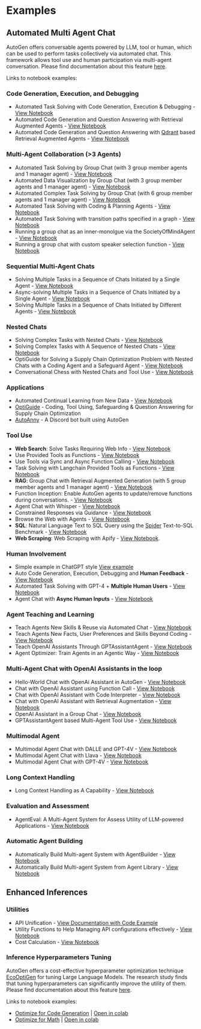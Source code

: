 # Examples

## Automated Multi Agent Chat

AutoGen offers conversable agents powered by LLM, tool or human, which can be used to perform tasks collectively via automated chat. This framework allows tool use and human participation via multi-agent conversation.
Please find documentation about this feature [here](/docs/Use-Cases/agent_chat).

Links to notebook examples:

### Code Generation, Execution, and Debugging

- Automated Task Solving with Code Generation, Execution & Debugging - [View Notebook](/docs/notebooks/agentchat_auto_feedback_from_code_execution)
- Automated Code Generation and Question Answering with Retrieval Augmented Agents - [View Notebook](/docs/notebooks/agentchat_RetrieveChat)
- Automated Code Generation and Question Answering with [Qdrant](https://qdrant.tech/) based Retrieval Augmented Agents - [View Notebook](/docs/notebooks/agentchat_qdrant_RetrieveChat)

### Multi-Agent Collaboration (>3 Agents)

- Automated Task Solving by Group Chat (with 3 group member agents and 1 manager agent) - [View Notebook](/docs/notebooks/agentchat_groupchat)
- Automated Data Visualization by Group Chat (with 3 group member agents and 1 manager agent) - [View Notebook](/docs/notebooks/agentchat_groupchat_vis)
- Automated Complex Task Solving by Group Chat (with 6 group member agents and 1 manager agent) - [View Notebook](/docs/notebooks/agentchat_groupchat_research)
- Automated Task Solving with Coding & Planning Agents - [View Notebook](https://github.com/microsoft/autogen/blob/main/notebook/agentchat_planning.ipynb)
- Automated Task Solving with transition paths specified in a graph - [View Notebook](https://github.com/microsoft/autogen/blob/main/notebook/agentchat_graph_modelling_language_using_select_speaker.ipynb)
- Running a group chat as an inner-monolgue via the SocietyOfMindAgent - [View Notebook](/docs/notebooks/agentchat_society_of_mind)
- Running a group chat with custom speaker selection function - [View Notebook](/docs/notebooks/agentchat_groupchat_customized)

### Sequential Multi-Agent Chats

- Solving Multiple Tasks in a Sequence of Chats Initiated by a Single Agent - [View Notebook](/docs/notebooks/agentchat_multi_task_chats)
- Async-solving Multiple Tasks in a Sequence of Chats Initiated by a Single Agent - [View Notebook](/docs/notebooks/agentchat_multi_task_async_chats)
- Solving Multiple Tasks in a Sequence of Chats Initiated by Different Agents - [View Notebook](/docs/notebooks/agentchats_sequential_chats)

### Nested Chats

- Solving Complex Tasks with Nested Chats - [View Notebook](/docs/notebooks/agentchat_nestedchat)
- Solving Complex Tasks with A Sequence of Nested Chats - [View Notebook](/docs/notebooks/agentchat_nested_sequential_chats)
- OptiGuide for Solving a Supply Chain Optimization Problem with Nested Chats with a Coding Agent and a Safeguard Agent - [View Notebook](/docs/notebooks/agentchat_nestedchat_optiguide)
- Conversational Chess with Nested Chats and Tool Use - [View Notebook](/docs/notebooks/agentchat_nested_chats_chess)

### Applications

- Automated Continual Learning from New Data - [View Notebook](https://github.com/microsoft/autogen/blob/main/notebook/agentchat_stream.ipynb)
- [OptiGuide](https://github.com/microsoft/optiguide) - Coding, Tool Using, Safeguarding & Question Answering for Supply Chain Optimization
- [AutoAnny](https://github.com/microsoft/autogen/tree/main/samples/apps/auto-anny) - A Discord bot built using AutoGen

### Tool Use

- **Web Search**: Solve Tasks Requiring Web Info - [View Notebook](https://github.com/microsoft/autogen/blob/main/notebook/agentchat_web_info.ipynb)
- Use Provided Tools as Functions - [View Notebook](/docs/notebooks/agentchat_function_call_currency_calculator)
- Use Tools via Sync and Async Function Calling - [View Notebook](/docs/notebooks/agentchat_function_call_async)
- Task Solving with Langchain Provided Tools as Functions - [View Notebook](https://github.com/microsoft/autogen/blob/main/notebook/agentchat_langchain.ipynb)
- **RAG**: Group Chat with Retrieval Augmented Generation (with 5 group member agents and 1 manager agent) - [View Notebook](/docs/notebooks/agentchat_groupchat_RAG)
- Function Inception: Enable AutoGen agents to update/remove functions during conversations. - [View Notebook](https://github.com/microsoft/autogen/blob/main/notebook/agentchat_inception_function.ipynb)
- Agent Chat with Whisper - [View Notebook](/docs/notebooks/agentchat_video_transcript_translate_with_whisper)
- Constrained Responses via Guidance - [View Notebook](https://github.com/microsoft/autogen/blob/main/notebook/agentchat_guidance.ipynb)
- Browse the Web with Agents - [View Notebook](https://github.com/microsoft/autogen/blob/main/notebook/agentchat_surfer.ipynb)
- **SQL**: Natural Language Text to SQL Query using the [Spider](https://yale-lily.github.io/spider) Text-to-SQL Benchmark - [View Notebook](https://github.com/microsoft/autogen/blob/main/notebook/agentchat_sql_spider.ipynb)
- **Web Scraping**: Web Scraping with Apify - [View Notebook](/docs/notebooks/agentchat_webscraping_with_apify).

### Human Involvement

- Simple example in ChatGPT style [View example](https://github.com/microsoft/autogen/blob/main/samples/simple_chat.py)
- Auto Code Generation, Execution, Debugging and **Human Feedback** - [View Notebook](https://github.com/microsoft/autogen/blob/main/notebook/agentchat_human_feedback.ipynb)
- Automated Task Solving with GPT-4 + **Multiple Human Users** - [View Notebook](https://github.com/microsoft/autogen/blob/main/notebook/agentchat_two_users.ipynb)
- Agent Chat with **Async Human Inputs** - [View Notebook](https://github.com/microsoft/autogen/blob/main/notebook/Async_human_input.ipynb)

### Agent Teaching and Learning

- Teach Agents New Skills & Reuse via Automated Chat - [View Notebook](/docs/notebooks/agentchat_teaching)
- Teach Agents New Facts, User Preferences and Skills Beyond Coding - [View Notebook](/docs/notebooks/agentchat_teachability)
- Teach OpenAI Assistants Through GPTAssistantAgent - [View Notebook](https://github.com/microsoft/autogen/blob/main/notebook/agentchat_teachable_oai_assistants.ipynb)
- Agent Optimizer: Train Agents in an Agentic Way - [View Notebook](https://github.com/microsoft/autogen/blob/main/notebook/agentchat_agentoptimizer.ipynb)

### Multi-Agent Chat with OpenAI Assistants in the loop

- Hello-World Chat with OpenAi Assistant in AutoGen - [View Notebook](https://github.com/microsoft/autogen/blob/main/notebook/agentchat_oai_assistant_twoagents_basic.ipynb)
- Chat with OpenAI Assistant using Function Call - [View Notebook](https://github.com/microsoft/autogen/blob/main/notebook/agentchat_oai_assistant_function_call.ipynb)
- Chat with OpenAI Assistant with Code Interpreter - [View Notebook](https://github.com/microsoft/autogen/blob/main/notebook/agentchat_oai_code_interpreter.ipynb)
- Chat with OpenAI Assistant with Retrieval Augmentation - [View Notebook](https://github.com/microsoft/autogen/blob/main/notebook/agentchat_oai_assistant_retrieval.ipynb)
- OpenAI Assistant in a Group Chat - [View Notebook](https://github.com/microsoft/autogen/blob/main/notebook/agentchat_oai_assistant_groupchat.ipynb)
- GPTAssistantAgent based Multi-Agent Tool Use - [View Notebook](https://github.com/microsoft/autogen/blob/main/notebook/gpt_assistant_agent_function_call.ipynb)

### Multimodal Agent

- Multimodal Agent Chat with DALLE and GPT-4V   - [View Notebook](https://github.com/microsoft/autogen/blob/main/notebook/agentchat_dalle_and_gpt4v.ipynb)
- Multimodal Agent Chat with Llava  - [View Notebook](https://github.com/microsoft/autogen/blob/main/notebook/agentchat_lmm_llava.ipynb)
- Multimodal Agent Chat with GPT-4V - [View Notebook](https://github.com/microsoft/autogen/blob/main/notebook/agentchat_lmm_gpt-4v.ipynb)

### Long Context Handling

<!-- - Conversations with Chat History Compression Enabled - [View Notebook](https://github.com/microsoft/autogen/blob/main/notebook/agentchat_compression.ipynb) -->
- Long Context Handling as A Capability - [View Notebook](/docs/notebooks/agentchat_transform_messages)

### Evaluation and Assessment

- AgentEval: A Multi-Agent System for Assess Utility of LLM-powered Applications - [View Notebook](https://github.com/microsoft/autogen/blob/main/notebook/agenteval_cq_math.ipynb)

### Automatic Agent Building

- Automatically Build Multi-agent System with AgentBuilder - [View Notebook](https://github.com/microsoft/autogen/blob/main/notebook/autobuild_basic.ipynb)
- Automatically Build Multi-agent System from Agent Library - [View Notebook](https://github.com/microsoft/autogen/blob/main/notebook/autobuild_agent_library.ipynb)

## Enhanced Inferences

### Utilities

- API Unification  - [View Documentation with Code Example](https://microsoft.github.io/autogen/docs/Use-Cases/enhanced_inference/#api-unification)
- Utility Functions to Help Managing API configurations effectively - [View Notebook](/docs/topics/llm_configuration)
- Cost Calculation - [View Notebook](https://github.com/microsoft/autogen/blob/main/notebook/agentchat_cost_token_tracking.ipynb)

### Inference Hyperparameters Tuning

AutoGen offers a cost-effective hyperparameter optimization technique [EcoOptiGen](https://arxiv.org/abs/2303.04673) for tuning Large Language Models. The research study finds that tuning hyperparameters can significantly improve the utility of them.
Please find documentation about this feature [here](/docs/Use-Cases/enhanced_inference).

Links to notebook examples:
* [Optimize for Code Generation](https://github.com/microsoft/autogen/blob/main/notebook/oai_completion.ipynb) | [Open in colab](https://colab.research.google.com/github/microsoft/autogen/blob/main/notebook/oai_completion.ipynb)
* [Optimize for Math](https://github.com/microsoft/autogen/blob/main/notebook/oai_chatgpt_gpt4.ipynb) | [Open in colab](https://colab.research.google.com/github/microsoft/autogen/blob/main/notebook/oai_chatgpt_gpt4.ipynb)
